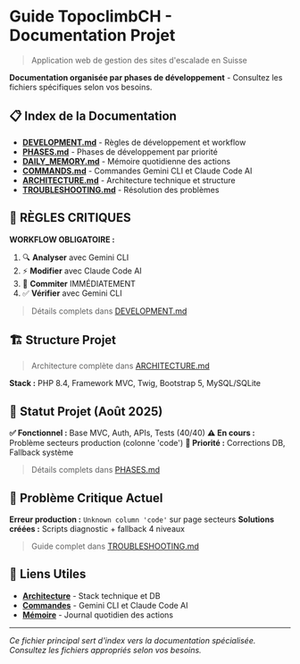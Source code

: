 # Guide TopoclimbCH - Documentation Projet

> Application web de gestion des sites d'escalade en Suisse

**Documentation organisée par phases de développement** - Consultez les fichiers spécifiques selon vos besoins.

## 📋 Index de la Documentation

- **[DEVELOPMENT.md](docs/DEVELOPMENT.md)** - Règles de développement et workflow
- **[PHASES.md](docs/PHASES.md)** - Phases de développement par priorité
- **[DAILY_MEMORY.md](docs/DAILY_MEMORY.md)** - Mémoire quotidienne des actions
- **[COMMANDS.md](docs/COMMANDS.md)** - Commandes Gemini CLI et Claude Code AI
- **[ARCHITECTURE.md](docs/ARCHITECTURE.md)** - Architecture technique et structure
- **[TROUBLESHOOTING.md](docs/TROUBLESHOOTING.md)** - Résolution des problèmes

## 🚨 RÈGLES CRITIQUES

**WORKFLOW OBLIGATOIRE :**
1. 🔍 **Analyser** avec Gemini CLI
2. ⚡ **Modifier** avec Claude Code AI  
3. 📝 **Commiter** IMMÉDIATEMENT
4. ✅ **Vérifier** avec Gemini CLI

> Détails complets dans [DEVELOPMENT.md](docs/DEVELOPMENT.md)

## 🏗️ Structure Projet

> Architecture complète dans [ARCHITECTURE.md](docs/ARCHITECTURE.md)

**Stack :** PHP 8.4, Framework MVC, Twig, Bootstrap 5, MySQL/SQLite

## 🎯 Statut Projet (Août 2025)

**✅ Fonctionnel :** Base MVC, Auth, APIs, Tests (40/40)
**⚠️ En cours :** Problème secteurs production (colonne 'code')
**🔄 Priorité :** Corrections DB, Fallback système

> Détails complets dans [PHASES.md](docs/PHASES.md)

## 🚨 Problème Critique Actuel

**Erreur production :** `Unknown column 'code'` sur page secteurs
**Solutions créées :** Scripts diagnostic + fallback 4 niveaux

> Guide complet dans [TROUBLESHOOTING.md](docs/TROUBLESHOOTING.md)

## 📖 Liens Utiles

- **[Architecture](docs/ARCHITECTURE.md)** - Stack technique et DB
- **[Commandes](docs/COMMANDS.md)** - Gemini CLI et Claude Code AI
- **[Mémoire](docs/DAILY_MEMORY.md)** - Journal quotidien des actions

---

*Ce fichier principal sert d'index vers la documentation spécialisée. Consultez les fichiers appropriés selon vos besoins.*